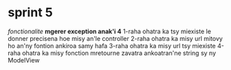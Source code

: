 # sprint 5
  *fonctionalite*
    **mgerer exception anak'i 4**
      1-raha ohatra ka tsy miexiste le donner precisena hoe misy an'le controller 
      2-raha ohatra ka misy url mitovy ho an'ny fontion ankiroa samy hafa
      3-raha ohatra ka misy url tsy miexiste
      4-raha ohatra ka misy fonction mretourne zavatra ankoatran'ne string sy ny ModelView

